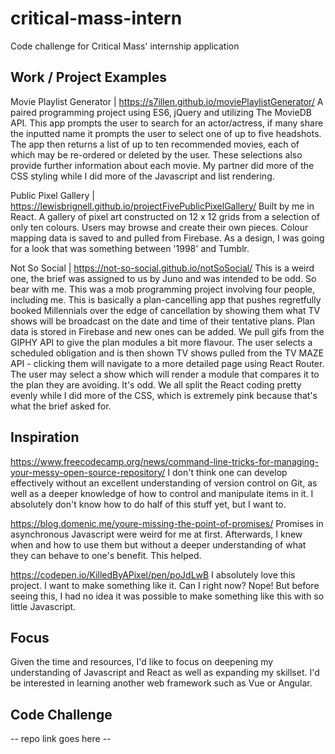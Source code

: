 # critical-mass-intern
Code challenge for Critical Mass' internship application

## Work / Project Examples

Movie Playlist Generator  |  https://s7illen.github.io/moviePlaylistGenerator/
A paired programming project using ES6, jQuery and utilizing The MovieDB API. This app prompts the user to search for an actor/actress, if many share the inputted name it prompts the user to select one of up to five headshots. The app then returns a list of up to ten recommended movies, each of which may be re-ordered or deleted by the user. These selections also provide further information about each movie. My partner did more of the CSS styling while I did more of the Javascript and list rendering.

Public Pixel Gallery  |  https://lewisbrignell.github.io/projectFivePublicPixelGallery/
Built by me in React. A gallery of pixel art constructed on 12 x 12 grids from a selection of only ten colours. Users may browse and create their own pieces. Colour mapping data is saved to and pulled from Firebase. As a design, I was going for a look that was something between '1998' and Tumblr.

Not So Social  |  https://not-so-social.github.io/notSoSocial/
This is a weird one, the brief was assigned to us by Juno and was intended to be odd. So bear with me.
This was a mob programming project involving four people, including me. This is basically a plan-cancelling app that pushes regretfully booked Millennials over the edge of cancellation by showing them what TV shows will be broadcast on the date and time of their tentative plans. Plan data is stored in Firebase and new ones can be added. We pull gifs from the GIPHY API to give the plan modules a bit more flavour. The user selects a scheduled obligation and is then shown TV shows pulled from the TV MAZE API - clicking them will navigate to a more detailed page using React Router. The user may select a show which will render a module that compares it to the plan they are avoiding. It's odd. We all split the React coding pretty evenly while I did more of the CSS, which is extremely pink because that's what the brief asked for.


## Inspiration

https://www.freecodecamp.org/news/command-line-tricks-for-managing-your-messy-open-source-repository/
I don't think one can develop effectively without an excellent understanding of version control on Git, as well as a deeper knowledge of how to control and manipulate items in it. I absolutely don't know how to do half of this stuff yet, but I want to.

https://blog.domenic.me/youre-missing-the-point-of-promises/
Promises in asynchronous Javascript were weird for me at first. Afterwards, I knew when and how to use them but without a deeper understanding of what they can behave to one's benefit. This helped.

https://codepen.io/KilledByAPixel/pen/poJdLwB
I absolutely love this project. I want to make something like it. Can I right now? Nope! But before seeing this, I had no idea it was possible to make something like this with so little Javascript.


## Focus

Given the time and resources, I'd like to focus on deepening my understanding of Javascript and React as well as expanding my skillset. I'd be interested in learning another web framework such as Vue or Angular.


## Code Challenge

-- repo link goes here --
